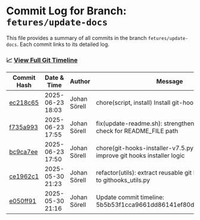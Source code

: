 # Commit Log for Branch: `fetures/update-docs`

This file provides a summary of all commits in the branch `fetures/update-docs`.
Each commit links to its detailed log.

### 📈 [View Full Git Timeline](./git_timeline_report.md)

| Commit Hash | Date & Time       | Author       | Message           |
|-------------|------------------|--------------|-------------------|
| [ec218c65](./ec218c65.md) | 2025-06-23 18:03 | Johan Sörell | chore(script, install) Install git-hooks files |
| [f735a993](./f735a993.md) | 2025-06-23 17:55 | Johan Sörell | fix(update-readme.sh): strengthen directory safety check for README_FILE path |
| [bc9ca7ee](./bc9ca7ee.md) | 2025-06-23 17:50 | Johan Sörell | chore(git-hooks-installer-v7.5.py): update and improve git hooks installer logic |
| [ce1962c1](./ce1962c1.md) | 2025-05-30 21:23 | Johan Sörell | refactor(utils): extract reusable git helper functions to githooks_utils.py |
| [e050ff91](./e050ff91.md) | 2025-05-30 21:16 | Johan Sörell | Update commit timeline: 5b5b53f1cca9661dd86141ef80d225203e0da525 |
